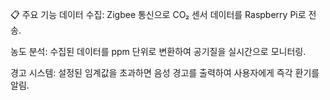 📋 주요 기능
데이터 수집:
Zigbee 통신으로 CO₂ 센서 데이터를 Raspberry Pi로 전송.

농도 분석:
수집된 데이터를 ppm 단위로 변환하여 공기질을 실시간으로 모니터링.

경고 시스템:
설정된 임계값을 초과하면 음성 경고를 출력하여 사용자에게 즉각 환기를 알림.
